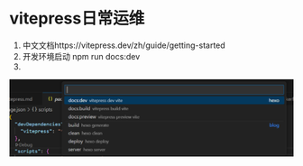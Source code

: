 # vitepress日常运维
1. 中文文档https://vitepress.dev/zh/guide/getting-started
2. 开发环境启动 npm run docs:dev
3.
![alt text](image-4.png)